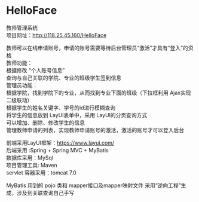 # HelloFace
教师管理系统 <br/>
项目网址：http://118.25.45.160/HelloFace<br/>

教师可以在线申请账号，申请的账号需要等待后台管理员“激活”才具有“登入”的资格<br/>
教师功能：<br/>
  	 根据修改 “个人账号信息”<br/>
  	 查询与自己关联的学院、专业的班级学生签到信息<br/>
管理员功能：<br/>
  	 根据学院，找到学院下的专业，从而找到专业下面的班级（下拉框利用 Ajax实现二级联动）<br/>
	  根据学生的姓名关键字、学号的id进行模糊查询<br/>
	  将学生的信息放到 LayUI表单中，采用 LayUI的分页查询方式<br/>
	  可以增加、删除、修改学生的信息<br/>
	  管理教师申请的列表，实现教师申请账号的激活，激活的账号才可以登入后台<br/>

前端采用LayUI框架：https://www.layui.com/<br/>
后端采用 :Spring + Spring MVC + MyBatis<br/>
数据库采用：MySql<br/>
项目管理工具: Maven<br/>
servlet 容器采用：tomcat 7.0<br/>

MyBatis 用到的 pojo 类和 mapper接口及mapper映射文件 采用“逆向工程”生成，涉及到关联查询自己手写<br/>
